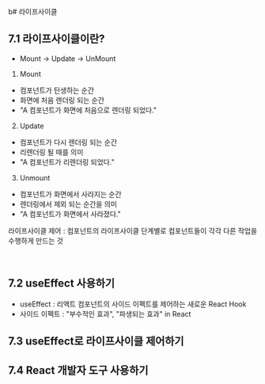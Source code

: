 b# 라이프사이클
## 7.1 라이프사이클이란?
- Mount -> Update -> UnMount
1. Mount
  - 컴포넌트가 탄생하는 순간
  - 화면에 처음 렌더링 되는 순간
  - "A 컴포넌트가 화면에 처음으로 렌더링 되었다."

2. Update
  - 컴포넌트가 다시 렌더링 되는 순간
  - 리렌더링 될 때를 의미
  - "A 컴포넌트가 리렌더링 되었다."

3. Unmount
  - 컴포넌트가 화면에서 사라지는 순간
  - 렌더링에서 제외 되는 순간을 의미
  - "A 컴포넌트가 화면에서 사라졌다."

라이프사이클 제어 : 컴포넌트의 라이프사이클 단계별로 컴포넌트들이 각각 다른 작업을 수행하게 만드는 것

</br>

## 7.2 useEffect 사용하기
- useEffect : 리액트 컴포넌트의 사이드 이펙트를 제어하는 새로운 React Hook
- 사이드 이펙트 : "부수적인 효과", "파생되는 효과" in React


## 7.3 useEffect로 라이프사이클 제어하기



## 7.4 React 개발자 도구 사용하기